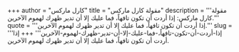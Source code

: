 +++
author = "كارل ماركس"
title = "مقولة كارل ماركس"
description = '''مقولة كارل ماركس: إذا أردت أن تكون تافهاً، فما عليك إلا أن تدير ظهرك لهموم الآخرين.'''
quote = '''إذا أردت أن تكون تافهاً، فما عليك إلا أن تدير ظهرك لهموم الآخرين.'''
slug = '''إذا-أردت-أن-تكون-تافهاً،-فما-عليك-إلا-أن-تدير-ظهرك-لهموم-الآخرين'''
+++
إذا أردت أن تكون تافهاً، فما عليك إلا أن تدير ظهرك لهموم الآخرين.
